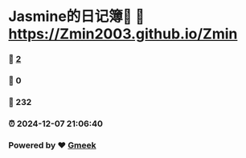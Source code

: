 # Jasmine的日记簿📒 :link: https://Zmin2003.github.io/Zmin 
### :page_facing_up: [2](https://Zmin2003.github.io/Zmin/tag.html) 
### :speech_balloon: 0 
### :hibiscus: 232 
### :alarm_clock: 2024-12-07 21:06:40 
### Powered by :heart: [Gmeek](https://github.com/Meekdai/Gmeek)
